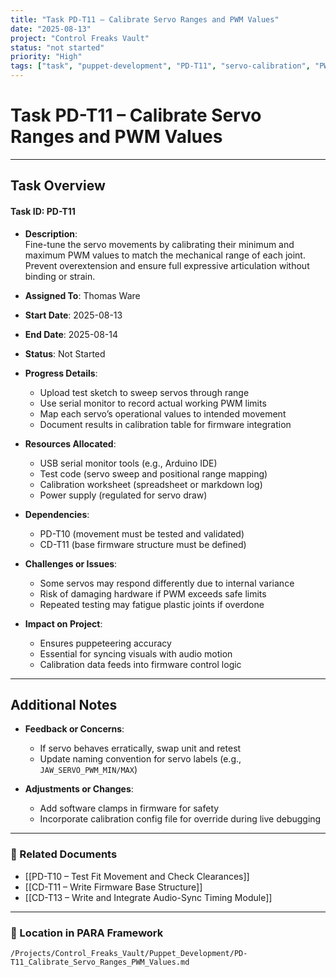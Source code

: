 ```yaml
---
title: "Task PD-T11 – Calibrate Servo Ranges and PWM Values"
date: "2025-08-13"
project: "Control Freaks Vault"
status: "not started"
priority: "High"
tags: ["task", "puppet-development", "PD-T11", "servo-calibration", "PWM"]
---
```


# Task PD-T11 – Calibrate Servo Ranges and PWM Values

---

## Task Overview

#### Task ID: PD-T11

- **Description**:  
  Fine-tune the servo movements by calibrating their minimum and maximum PWM values to match the mechanical range of each joint. Prevent overextension and ensure full expressive articulation without binding or strain.

- **Assigned To**: Thomas Ware

- **Start Date**: 2025-08-13  
- **End Date**: 2025-08-14

- **Status**: Not Started

- **Progress Details**:  
  - Upload test sketch to sweep servos through range  
  - Use serial monitor to record actual working PWM limits  
  - Map each servo’s operational values to intended movement  
  - Document results in calibration table for firmware integration

- **Resources Allocated**:
  - USB serial monitor tools (e.g., Arduino IDE)  
  - Test code (servo sweep and positional range mapping)  
  - Calibration worksheet (spreadsheet or markdown log)  
  - Power supply (regulated for servo draw)

- **Dependencies**:
  - PD-T10 (movement must be tested and validated)  
  - CD-T11 (base firmware structure must be defined)

- **Challenges or Issues**:
  - Some servos may respond differently due to internal variance  
  - Risk of damaging hardware if PWM exceeds safe limits  
  - Repeated testing may fatigue plastic joints if overdone

- **Impact on Project**:
  - Ensures puppeteering accuracy  
  - Essential for syncing visuals with audio motion  
  - Calibration data feeds into firmware control logic

---

## Additional Notes

- **Feedback or Concerns**:
  - If servo behaves erratically, swap unit and retest  
  - Update naming convention for servo labels (e.g., `JAW_SERVO_PWM_MIN/MAX`)

- **Adjustments or Changes**:
  - Add software clamps in firmware for safety  
  - Incorporate calibration config file for override during live debugging

---

### 🔗 Related Documents

- [[PD-T10 – Test Fit Movement and Check Clearances]]  
- [[CD-T11 – Write Firmware Base Structure]]  
- [[CD-T13 – Write and Integrate Audio-Sync Timing Module]]

---

### 📁 Location in PARA Framework

`/Projects/Control_Freaks_Vault/Puppet_Development/PD-T11_Calibrate_Servo_Ranges_PWM_Values.md`
